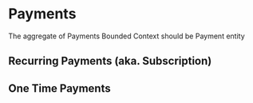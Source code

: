 # Payments

The aggregate of Payments Bounded Context should be Payment entity 

## Recurring Payments (aka. Subscription)

## One Time Payments
